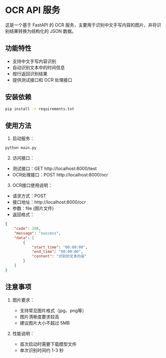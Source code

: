 # OCR API 服务

这是一个基于 FastAPI 的 OCR 服务，主要用于识别中文手写内容的图片，并将识别结果转换为结构化的 JSON 数据。

## 功能特性

- 支持中文手写内容识别
- 自动识别文本中的时间信息
- 按行返回识别结果
- 提供测试接口和 OCR 处理接口

## 安装依赖

```bash
pip install -r requirements.txt
```

## 使用方法

1. 启动服务：
```bash
python main.py
```

2. 访问接口：
- 测试接口：GET http://localhost:8000/test
- OCR处理接口：POST http://localhost:8000/ocr

3. OCR接口使用说明：
- 请求方式：POST
- 接口地址：http://localhost:8000/ocr
- 参数：file (图片文件)
- 返回格式：
```json
{
    "code": 200,
    "message": "success",
    "data": [
        {
            "start_time": "00:00:00",
            "end_time": "00:00:00",
            "content": "识别的文本内容"
        }
    ]
}
```

## 注意事项

1. 图片要求：
   - 支持常见图片格式（jpg、png等）
   - 图片清晰度要求较高
   - 建议图片大小不超过 5MB

2. 性能说明：
   - 首次启动时需要下载模型文件
   - 单次识别时间约 1-3 秒
